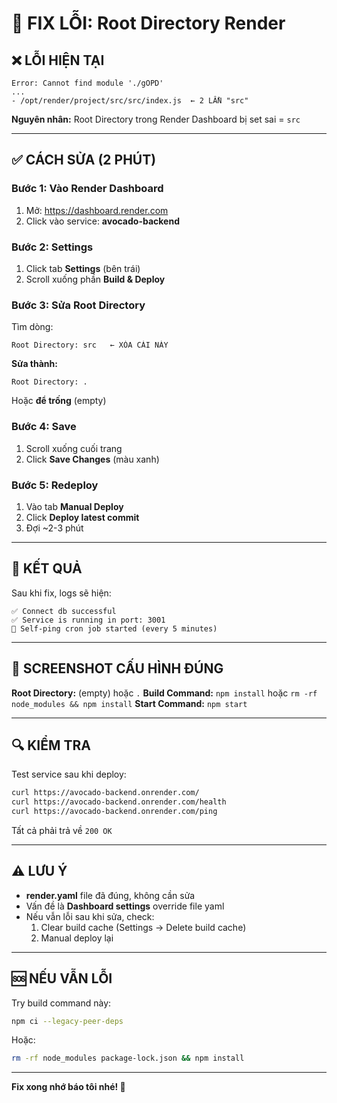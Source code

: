 # 🚨 FIX LỖI: Root Directory Render

## ❌ LỖI HIỆN TẠI

```
Error: Cannot find module './gOPD'
...
- /opt/render/project/src/src/index.js  ← 2 LẦN "src"
```

**Nguyên nhân:** Root Directory trong Render Dashboard bị set sai = `src`

---

## ✅ CÁCH SỬA (2 PHÚT)

### **Bước 1: Vào Render Dashboard**

1. Mở: https://dashboard.render.com
2. Click vào service: **avocado-backend**

### **Bước 2: Settings**

1. Click tab **Settings** (bên trái)
2. Scroll xuống phần **Build & Deploy**

### **Bước 3: Sửa Root Directory**

Tìm dòng:
```
Root Directory: src   ← XÓA CÁI NÀY
```

**Sửa thành:**
```
Root Directory: .
```

Hoặc **để trống** (empty)

### **Bước 4: Save**

1. Scroll xuống cuối trang
2. Click **Save Changes** (màu xanh)

### **Bước 5: Redeploy**

1. Vào tab **Manual Deploy**
2. Click **Deploy latest commit**
3. Đợi ~2-3 phút

---

## 🎯 KẾT QUẢ

Sau khi fix, logs sẽ hiện:
```
✅ Connect db successful
✅ Service is running in port: 3001
🔄 Self-ping cron job started (every 5 minutes)
```

---

## 📸 SCREENSHOT CẤU HÌNH ĐÚNG

**Root Directory:** (empty) hoặc `.`
**Build Command:** `npm install` hoặc `rm -rf node_modules && npm install`
**Start Command:** `npm start`

---

## 🔍 KIỂM TRA

Test service sau khi deploy:
```bash
curl https://avocado-backend.onrender.com/
curl https://avocado-backend.onrender.com/health
curl https://avocado-backend.onrender.com/ping
```

Tất cả phải trả về `200 OK`

---

## ⚠️ LƯU Ý

- **render.yaml** file đã đúng, không cần sửa
- Vấn đề là **Dashboard settings** override file yaml
- Nếu vẫn lỗi sau khi sửa, check:
  1. Clear build cache (Settings → Delete build cache)
  2. Manual deploy lại

---

## 🆘 NẾU VẪN LỖI

Try build command này:
```bash
npm ci --legacy-peer-deps
```

Hoặc:
```bash
rm -rf node_modules package-lock.json && npm install
```

---

**Fix xong nhớ báo tôi nhé! 🚀**

